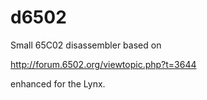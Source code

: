 # d6502

Small 65C02 disassembler based on

http://forum.6502.org/viewtopic.php?t=3644

enhanced for the Lynx.
